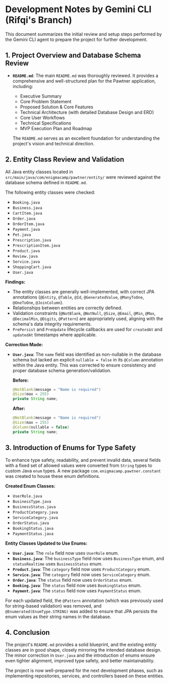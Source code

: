 # Development Notes by Gemini CLI (Rifqi's Branch)

This document summarizes the initial review and setup steps performed by the Gemini CLI agent to prepare the project for further development.

## 1. Project Overview and Database Schema Review

- **`README.md`**: The main `README.md` was thoroughly reviewed. It provides a comprehensive and well-structured plan for the Pawtner application, including:
    - Executive Summary
    - Core Problem Statement
    - Proposed Solution & Core Features
    - Technical Architecture (with detailed Database Design and ERD)
    - Core User Workflows
    - Technical Specifications
    - MVP Execution Plan and Roadmap

    The `README.md` serves as an excellent foundation for understanding the project's vision and technical direction.

## 2. Entity Class Review and Validation

All Java entity classes located in `src/main/java/com/enigmacamp/pawtner/entity/` were reviewed against the database schema defined in `README.md`.

The following entity classes were checked:
- `Booking.java`
- `Business.java`
- `CartItem.java`
- `Order.java`
- `OrderItem.java`
- `Payment.java`
- `Pet.java`
- `Prescription.java`
- `PrescriptionItem.java`
- `Product.java`
- `Review.java`
- `Service.java`
- `ShoppingCart.java`
- `User.java`

**Findings:**
- The entity classes are generally well-implemented, with correct JPA annotations (`@Entity`, `@Table`, `@Id`, `@GeneratedValue`, `@ManyToOne`, `@OneToOne`, `@JoinColumn`).
- Relationships between entities are correctly defined.
- Validation constraints (`@NotBlank`, `@NotNull`, `@Size`, `@Email`, `@Min`, `@Max`, `@DecimalMin`, `@Digits`, `@Pattern`) are appropriately used, aligning with the schema's data integrity requirements.
- `PrePersist` and `PreUpdate` lifecycle callbacks are used for `createdAt` and `updatedAt` timestamps where applicable.

**Correction Made:**
- **`User.java`**: The `name` field was identified as non-nullable in the database schema but lacked an explicit `nullable = false` in its `@Column` annotation within the Java entity. This was corrected to ensure consistency and proper database schema generation/validation.

    **Before:**
    ```java
    @NotBlank(message = "Name is required")
    @Size(max = 255)
    private String name;
    ```

    **After:**
    ```java
    @NotBlank(message = "Name is required")
    @Size(max = 255)
    @Column(nullable = false)
    private String name;
    ```

## 3. Introduction of Enums for Type Safety

To enhance type safety, readability, and prevent invalid data, several fields with a fixed set of allowed values were converted from `String` types to custom Java `enum` types. A new package `com.enigmacamp.pawtner.constant` was created to house these enum definitions.

**Created Enum Classes:**
- `UserRole.java`
- `BusinessType.java`
- `BusinessStatus.java`
- `ProductCategory.java`
- `ServiceCategory.java`
- `OrderStatus.java`
- `BookingStatus.java`
- `PaymentStatus.java`

**Entity Classes Updated to Use Enums:**
- **`User.java`**: The `role` field now uses `UserRole` enum.
- **`Business.java`**: The `businessType` field now uses `BusinessType` enum, and `statusRealtime` uses `BusinessStatus` enum.
- **`Product.java`**: The `category` field now uses `ProductCategory` enum.
- **`Service.java`**: The `category` field now uses `ServiceCategory` enum.
- **`Order.java`**: The `status` field now uses `OrderStatus` enum.
- **`Booking.java`**: The `status` field now uses `BookingStatus` enum.
- **`Payment.java`**: The `status` field now uses `PaymentStatus` enum.

For each updated field, the `@Pattern` annotation (which was previously used for string-based validation) was removed, and `@Enumerated(EnumType.STRING)` was added to ensure that JPA persists the enum values as their string names in the database.

## 4. Conclusion

The project's `README.md` provides a solid blueprint, and the existing entity classes are in good shape, closely mirroring the intended database design. The minor correction in `User.java` and the introduction of enums ensure even tighter alignment, improved type safety, and better maintainability.

The project is now well-prepared for the next development phases, such as implementing repositories, services, and controllers based on these entities.